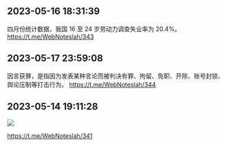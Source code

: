 
## 2023-05-16 18:31:39



四月份统计数据，我国 16 至 24 岁劳动力调查失业率为 20.4%。
https://t.me/WebNoteslah/343

## 2023-05-17 23:59:08



因言获罪，是指因为发表某种言论而被判决有罪、拘留、免职、开除、账号封锁、舆论压制等打击行为。
https://t.me/WebNoteslah/344

## 2023-05-14 19:11:28

![](assets/WebNoteslah/20250321_115105_364117.jpg) 


https://t.me/WebNoteslah/341
